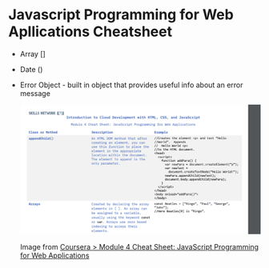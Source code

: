 # Javascript Programming for Web Apllications Cheatsheet

* Array []
* Date ()
* Error Object - built in object that provides useful info about an error message

  ![javascript-web-app](/assets/javascript-web-app.png)

  Image from [Coursera > Module 4 Cheat Sheet: JavaScript Programming for Web Applications](https://cf-courses-data.s3.us.cloud-object-storage.appdomain.cloud/IBMDeveloperSkillsNetwork-CD0101EN-SkillsNetwork/Cheatsheets/C2M4%20cheatsheet%20v1.2%20.pdf)
